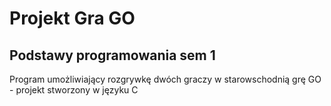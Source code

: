 # Projekt Gra GO 
## Podstawy programowania sem 1
Program umożliwiający rozgrywkę dwóch graczy w starowschodnią grę GO - projekt stworzony w języku C 
